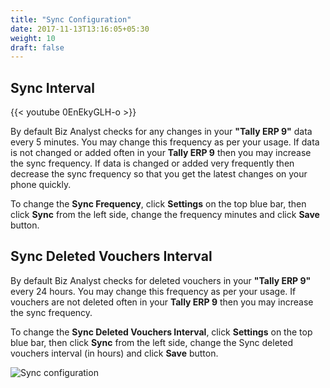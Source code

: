 ```yaml
---
title: "Sync Configuration"
date: 2017-11-13T13:16:05+05:30
weight: 10
draft: false
---
```



## Sync Interval

{{< youtube 0EnEkyGLH-o >}}

By default Biz Analyst checks for any changes in your **&quot;Tally ERP 9&quot;** data every 5 minutes. You may change this frequency as per your usage. If data is not changed or added often in your **Tally ERP 9** then you may increase the sync frequency. If data is changed or added very frequently then decrease the sync frequency so that you get the latest changes on your phone quickly.

To change the **Sync Frequency**, click **Settings** on the top blue bar, then click **Sync** from the left side, change the frequency minutes and click **Save** button.

## Sync Deleted Vouchers Interval

By default Biz Analyst checks for deleted vouchers in your **&quot;Tally ERP 9&quot;** every 24 hours. You may change this frequency as per your usage. If vouchers are not deleted often in your **Tally ERP 9** then you may increase the sync frequency.

To change the **Sync Deleted Vouchers Interval**, click **Settings** on the top blue bar, then click **Sync** from the left side, change the Sync deleted vouchers interval (in hours) and click **Save** button.

![Sync configuration](../../../images/desktop/9_change_sync_configuration.png "Sync Configuration")